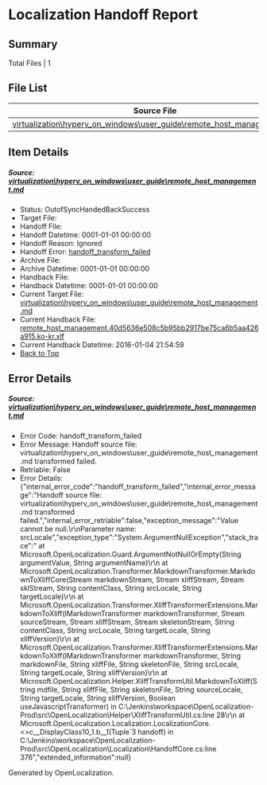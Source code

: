 # <a name='report-top'></a> Localization Handoff Report

## Summary
 Total Files | 1

## File List
 Source File | Status | Details 
 ----------- | ------ | ------- 
 [virtualization\hyperv_on_windows\user_guide\remote_host_management.md](https://github.com/Microsoft/Virtualization-Documentation-Private/blob/8899794e0406ced781092ec90c266fc981a69ce3/virtualization/hyperv_on_windows/user_guide/remote_host_management.md) | OutofSyncHandedBackSuccess | [Details](#0ecd65702bc12ec59ae9556d8971352272070dbd194)

## Item Details
##### <a name='0ecd65702bc12ec59ae9556d8971352272070dbd194'></a> Source: [virtualization\hyperv_on_windows\user_guide\remote_host_management.md](https://github.com/Microsoft/Virtualization-Documentation-Private/blob/8899794e0406ced781092ec90c266fc981a69ce3/virtualization/hyperv_on_windows/user_guide/remote_host_management.md)
* Status: OutofSyncHandedBackSuccess
* Target File: 
* Handoff File: 
* Handoff Datetime: 0001-01-01 00:00:00
* Handoff Reason: Ignored
* Handoff Error: [handoff_transform_failed](#0ecd65702bc12ec59ae9556d8971352272070dbd194handoff_transform_failed)
* Archive File: 
* Archive Datetime: 0001-01-01 00:00:00
* Handback File: 
* Handback Datetime: 0001-01-01 00:00:00
* Current Target File: [virtualization\hyperv_on_windows\user_guide\remote_host_management.md](https://github.com/Microsoft/Virtualization-Documentation-Private.ko-kr/blob/6309896f66f59accb07ee6492f0aed80b6350f17/virtualization/hyperv_on_windows/user_guide/remote_host_management.md)
* Current Handback File: [remote_host_management.40d5636e508c5b95bb2917be75ca6b5aa426a915.ko-kr.xlf](https://github.com/Microsoft/Virtualization-Documentation-Private.handback/blob/e9f42deda37f6a896e65517d81c023d3dfdbcd6f/ol-handback/Microsoft/Virtualization-Documentation-Private.ko-kr/live/remote_host_management.40d5636e508c5b95bb2917be75ca6b5aa426a915.ko-kr.xlf)
* Current Handback Datetime: 2016-01-04 21:54:59
* [Back to Top](#report-top)


## Error Details
##### <a name='0ecd65702bc12ec59ae9556d8971352272070dbd194handoff_transform_failed'></a> Source: [virtualization\hyperv_on_windows\user_guide\remote_host_management.md](#0ecd65702bc12ec59ae9556d8971352272070dbd194)
* Error Code: handoff_transform_failed
* Error Message: Handoff source file: virtualization\hyperv_on_windows\user_guide\remote_host_management.md transformed failed.
* Retriable: False
* Error Details: {"internal_error_code":"handoff_transform_failed","internal_error_message":"Handoff source file: virtualization\\hyperv_on_windows\\user_guide\\remote_host_management.md transformed failed.","internal_error_retriable":false,"exception_message":"Value cannot be null.\r\nParameter name: srcLocale","exception_type":"System.ArgumentNullException","stack_trace":"   at Microsoft.OpenLocalization.Guard.ArgumentNotNullOrEmpty(String argumentValue, String argumentName)\r\n   at Microsoft.OpenLocalization.Transformer.MarkdownTransformer.MarkdownToXliffCore(Stream markdownStream, Stream xliffStream, Stream sklStream, String contentClass, String srcLocale, String targetLocale)\r\n   at Microsoft.OpenLocalization.Transformer.XliffTransformerExtensions.MarkdownToXliff(IMarkdownTransformer markdownTransformer, Stream sourceStream, Stream xliffStream, Stream skeletonStream, String contentClass, String srcLocale, String targetLocale, String xliffVersion)\r\n   at Microsoft.OpenLocalization.Transformer.XliffTransformerExtensions.MarkdownToXliff(IMarkdownTransformer markdownTransformer, String markdownFile, String xliffFile, String skeletonFile, String srcLocale, String targetLocale, String xliffVersion)\r\n   at Microsoft.OpenLocalization.Helper.XliffTransformUtil.MarkdownToXliff(String mdfile, String xliffFile, String skeletonFile, String sourceLocale, String targetLocale, String xliffVersion, Boolean useJavascriptTransformer) in C:\\Jenkins\\workspace\\OpenLocalization-Prod\\src\\OpenLocalization\\Helper\\XliffTransformUtil.cs:line 28\r\n   at Microsoft.OpenLocalization.Localization.LocalizationCore.<>c__DisplayClass10_1.<GetHandoffFiles>b__1(Tuple`3 handoff) in C:\\Jenkins\\workspace\\OpenLocalization-Prod\\src\\OpenLocalization\\Localization\\HandoffCore.cs:line 376","extended_information":null}


Generated by OpenLocalization.
